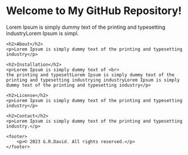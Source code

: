 <!DOCTYPE html>
<html>
<head>
    <meta charset="UTF-8">
    <title>My GitHub Repository</title>
</head>
<body>
    <h1>Welcome to My GitHub Repository!</h1>
    <p>Lorem Ipsum is simply dummy text of the printing and typesetting industryLorem Ipsum is simpl.</p>
    
    <h2>About</h2>
    <p>Lorem Ipsum is simply dummy text of the printing and typesetting industry</p>
    
    <h2>Installation</h2>
    <p>Lorem Ipsum is simply dummy text of <br>
    the printing and typesettLorem Ipsum is simply dummy text of the printing and typesetting industrying industryLorem Ipsum is simply dummy text of the printing and typesetting industry</p>
   
    <h2>License</h2>
    <p>Lorem Ipsum is simply dummy text of the printing and typesetting industry</p>
    
    <h2>Contact</h2>
    <p>Lorem Ipsum is simply dummy text of the printing and typesetting industry.</p>
    
    <footer>
        <p>© 2023 G.R.David. All rights reserved.</p>
    </footer>
</body>
</html>
